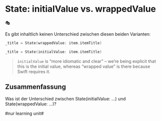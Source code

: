 # State: initialValue vs. wrappedValue
🎭

Es gibt inhaltlich keinen Unterschied zwischen diesen beiden Varianten:

```swift
_title = State(wrappedValue: item.itemTitle)
```

```swift
_title = State(initialValue: item.itemTitle)
```

>  `initialValue`  is “more idiomatic and clear” – we’re being explicit that this is the initial value, whereas “wrapped value” is there because Swift requires it.

## Zusammenfassung
Was ist der Unterschied zwischen State(initialValue: ...) und State(wrappedValue: ...)?


#nur learning unit#